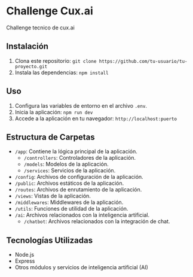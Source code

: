 # Challenge Cux.ai

Challenge tecnico de cux.ai

## Instalación

1. Clona este repositorio: `git clone https://github.com/tu-usuario/tu-proyecto.git`
2. Instala las dependencias: `npm install`

## Uso

1. Configura las variables de entorno en el archivo `.env`.
2. Inicia la aplicación: `npm run dev`
3. Accede a la aplicación en tu navegador: `http://localhost:puerto`

## Estructura de Carpetas

- `/app`: Contiene la lógica principal de la aplicación.
  - `/controllers`: Controladores de la aplicación.
  - `/models`: Modelos de la aplicación.
  - `/services`: Servicios de la aplicación.
- `/config`: Archivos de configuración de la aplicación.
- `/public`: Archivos estáticos de la aplicación.
- `/routes`: Archivos de enrutamiento de la aplicación.
- `/views`: Vistas de la aplicación.
- `/middlewares`: Middlewares de la aplicación.
- `/utils`: Funciones de utilidad de la aplicación.
- `/ai`: Archivos relacionados con la inteligencia artificial.
  - `/chatbot`: Archivos relacionados con la integración de chat.
 

## Tecnologías Utilizadas

- Node.js
- Express
- Otros módulos y servicios de inteligencia artificial (AI)
